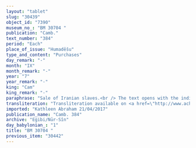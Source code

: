 ```yaml
---
layout: "tablet"
slug: "30439"
object_id: "7390"
museum_no_: "BM 30704 "
publication: "Camb."
text_number: "384"
period: "Each"
place_of_issue: "Humadēšu"
type_and_content: "Purchases"
day_remark: "-"
month: "IX"
month_remark: "-"
year: "7"
year_remark: "-"
king: "Cam"
king_remark: "-"
paraphrase: "Sale of Iranian slaves.<br /> The text opens with the indication of the date and place of issue: 2<sup>nd</sup> of Kislīm (IX) of Cambyses&rsquo; 7<sup>th</sup> regnal year, in Humad&ecirc;&scaron;u (in Iran). <strong>A<sub>1</sub></strong> and <strong>A<sub>2</sub></strong> sold their female slaves (<em>lamutānu</em>) <strong><sup>f</sup>C<sub>1</sub></strong> and <strong><sup>f</sup>C<sub>2</sub></strong> for 2 minas and 40 shekels of silver to <strong>B</strong>, an exorcist (<em>ā&scaron;ipu</em>). The present record contains a statement made by <strong>D</strong>, the chief merchant (<em>rab tamkāri</em>) with respect to this sale, but its content can be interpreted in different ways. The CAD (I, s.v. <em>id&ucirc;</em>&nbsp; 1b 11&rsquo;, p. 26 ) translates &ldquo;I know him<em> and</em> (<em>i-de-e&scaron; &uacute;</em> from the verb <em>id&ucirc;</em>) the silver has been received from him&ldquo; (<em>in-na-&aacute;&scaron;</em> from the verb <em>na&scaron;&ucirc; </em>N). According to F. Joann&egrave;s (on Achemenet.com) &quot;les esclaves sont offertes (?) &agrave; Iddinaia et l&#39;argent lui est redonn&eacute;&quot;, meaning that D intervened by claiming that he donated the slaves to B so that the sellers should pay back the silver they received from this apparently illegal sale. This interpretation is based on a reading &quot;I bestowed&nbsp; (the slave) to him<em> (i-q&iacute;-i&scaron;</em><sub>2</sub><em>&Uacute;</em> from the verb <em>q&acirc;&scaron;u</em>), the silver has been given back to him&ldquo; (<em>idem</em>).The record is written in the presence of (<em>ina u&scaron;uzzi</em>) 4 persons: Rēmūtu and Mura&scaron;&ucirc;, both scribes (<em>ṭup&scaron;arru</em>); Habaṣīru, the scribe of the Bīt-kāṣirānu; and Narya-abigna (wr. <sup>m</sup>N<em>i-ri-a-bi-ig-nu</em>), the Elamite. <strong>D</strong>&rsquo;s seal impression (<em>kunukku</em>).<br /> &nbsp;<br /> <strong>A<sub>1</sub></strong> = Razma-arva (wr. <sup>m</sup><em>Ra-za-am-&aacute;r-ma</em>)/Razamumarga = Razma-hu-arga (wr. <sup>m</sup><em>Ra-za-am-&uacute;-mar-ga-&#39;</em>); <strong>A<sub>2</sub></strong> = Aspa-vētāna (wr. <sup>m</sup><em>As-pu-me-ta-na-&#39;</em>)/Aspa-tati-ka (wr. <sup>m</sup><em>As-pu-ta-ti-ka</em>); <strong>B</strong> = Iddināya/Nab&ucirc;-ahhē-iddin, <em>a&scaron;ipu</em>; <strong><sup>f</sup>C<sub>1</sub></strong> = <sup>f</sup>Kāra-dārā (wr. <sup>m</sup><em>Ka-ar-da-ra-&#39;</em>); <strong><sup>f</sup>C<sub>2</sub></strong> = <sup>f</sup>Pati-ča (wr. <sup>m</sup><em>Pa-ti-za-&#39;</em>); <strong>D</strong> = Ṛta-raučah (wr. <sup>m</sup><em>Ar-ta-ru-&scaron;&uacute;</em>), <em>rab tamkāri</em>"
transliteration: "Transliteration available on <a href=\"http://www.achemenet.com/fr/item/?/sources-textuelles/textes-par-langues-et-ecritures/babylonien/archives-egibi/1682257\" target=\"_blank\">Achemenet</a>"
imported: "Kathleen Abraham 21/04/2017"
publication_name: "Camb. 384"
archive: "Egibi/Nūr-Sîn"
day_babylonian_: "1"
title: "BM 30704 "
previous_item: "30442"
---
```

